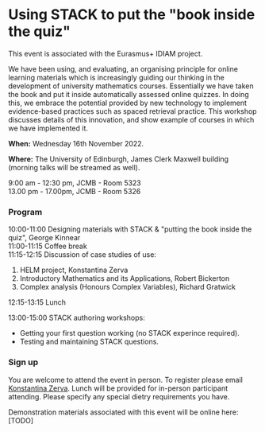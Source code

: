 # Using STACK to put the "book inside the quiz"

This event is associated with the Eurasmus+ IDIAM project.

We have been using, and evaluating, an organising principle for online learning materials which is increasingly guiding our thinking in the development of university mathematics courses. Essentially we have taken the book and put it inside automatically assessed online quizzes. In doing this, we embrace the potential provided by new technology to implement evidence-based practices such as spaced retrieval practice.  This workshop discusses details of this innovation, and show example of courses in which we have implemented it.

**When:** Wednesday 16th November 2022.

**Where:** The University of Edinburgh, James Clerk Maxwell building (morning talks will be streamed as well).

9:00 am - 12:30 pm, JCMB - Room 5323<br/>
13.00 pm - 17.00pm, JCMB - Room 5326

### Program 

10:00-11:00 Designing materials with STACK & "putting the book inside the quiz", George Kinnear<br/>
11:00-11:15 Coffee break<br/>
11:15-12:15 Discussion of case studies of use:<br/>

1. HELM project, Konstantina Zerva
2. Introductory Mathematics and its Applications, Robert Bickerton 
3. Complex analysis (Honours Complex Variables), Richard Gratwick
              
12:15-13:15 Lunch

13:00-15:00 STACK authoring workshops: 
- Getting your first question working (no STACK experince required).
- Testing and maintaining STACK questions.

### Sign up

You are welcome to attend the event in person.  To register please email <a href="mailto:K.Zerva@ed.ac.uk">Konstantina Zerva</a>.  Lunch will be provided for in-person participant attending.  Please specify any special dietry requirements you have.

Demonstration materials associated with this event will be online here:  [TODO]